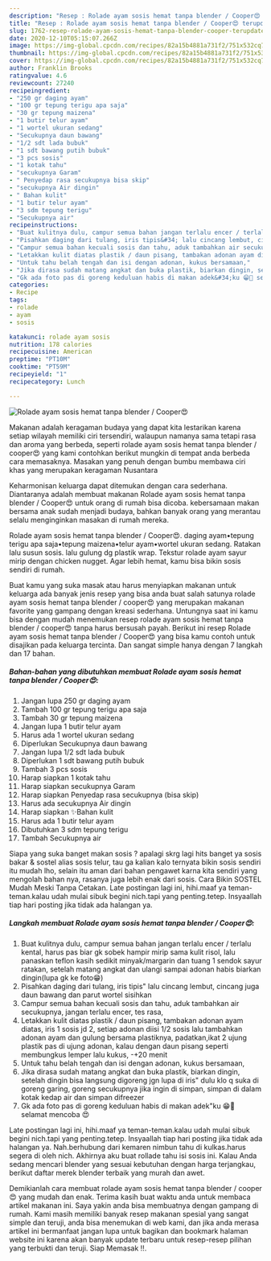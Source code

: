 ```yaml
---
description: "Resep : Rolade ayam sosis hemat tanpa blender / Cooper😍 terupdate"
title: "Resep : Rolade ayam sosis hemat tanpa blender / Cooper😍 terupdate"
slug: 1762-resep-rolade-ayam-sosis-hemat-tanpa-blender-cooper-terupdate
date: 2020-12-10T05:15:07.266Z
image: https://img-global.cpcdn.com/recipes/82a15b4881a731f2/751x532cq70/rolade-ayam-sosis-hemat-tanpa-blender-cooper😍-foto-resep-utama.jpg
thumbnail: https://img-global.cpcdn.com/recipes/82a15b4881a731f2/751x532cq70/rolade-ayam-sosis-hemat-tanpa-blender-cooper😍-foto-resep-utama.jpg
cover: https://img-global.cpcdn.com/recipes/82a15b4881a731f2/751x532cq70/rolade-ayam-sosis-hemat-tanpa-blender-cooper😍-foto-resep-utama.jpg
author: Franklin Brooks
ratingvalue: 4.6
reviewcount: 27240
recipeingredient:
- "250 gr daging ayam"
- "100 gr tepung terigu apa saja"
- "30 gr tepung maizena"
- "1 butir telur ayam"
- "1 wortel ukuran sedang"
- "Secukupnya daun bawang"
- "1/2 sdt lada bubuk"
- "1 sdt bawang putih bubuk"
- "3 pcs sosis"
- "1 kotak tahu"
- "secukupnya Garam"
- " Penyedap rasa secukupnya bisa skip"
- "secukupnya Air dingin"
- " Bahan kulit"
- "1 butir telur ayam"
- "3 sdm tepung terigu"
- "Secukupnya air"
recipeinstructions:
- "Buat kulitnya dulu, campur semua bahan jangan terlalu encer / terlalu kental, harus pas biar gk sobek hampir mirip sama kulit risol, lalu panaskan teflon kasih sedikit minyak/margarin dan tuang 1 sendok sayur ratakan, setelah matang angkat dan ulangi sampai adonan habis biarkan dingin(lupa gk ke foto😁)"
- "Pisahkan daging dari tulang, iris tipis&#34; lalu cincang lembut, cincang juga daun bawang dan parut wortel sisihkan"
- "Campur semua bahan kecuali sosis dan tahu, aduk tambahkan air secukupnya, jangan terlalu encer, tes rasa,"
- "Letakkan kulit diatas plastik / daun pisang, tambakan adonan ayam diatas, iris 1 sosis jd 2, setiap adonan diisi 1/2 sosis lalu tambahkan adonan ayam dan gulung bersama plastiknya, padatkan,ikat 2 ujung plastik pas di ujung adonan, kalau dengan daun pisang seperti membungkus lemper lalu kukus, -+20 menit"
- "Untuk tahu belah tengah dan isi dengan adonan, kukus bersamaan,"
- "Jika dirasa sudah matang angkat dan buka plastik, biarkan dingin, setelah dingin bisa langsung digoreng jgn lupa di iris&#34; dulu klo q suka di goreng garing, goreng secukupnya jika ingin di simpan, simpan di dalam kotak kedap air dan simpan difreezer"
- "Gk ada foto pas di goreng keduluan habis di makan adek&#34;ku 😁🤭 selamat mencoba 😍"
categories:
- Recipe
tags:
- rolade
- ayam
- sosis

katakunci: rolade ayam sosis 
nutrition: 178 calories
recipecuisine: American
preptime: "PT10M"
cooktime: "PT59M"
recipeyield: "1"
recipecategory: Lunch

---
```



![Rolade ayam sosis hemat tanpa blender / Cooper😍](https://img-global.cpcdn.com/recipes/82a15b4881a731f2/751x532cq70/rolade-ayam-sosis-hemat-tanpa-blender-cooper😍-foto-resep-utama.jpg)

Makanan adalah keragaman budaya yang dapat kita lestarikan karena setiap wilayah memiliki ciri tersendiri, walaupun namanya sama tetapi rasa dan aroma yang berbeda, seperti rolade ayam sosis hemat tanpa blender / cooper😍 yang kami contohkan berikut mungkin di tempat anda berbeda cara memasaknya. Masakan yang penuh dengan bumbu membawa ciri khas yang merupakan keragaman Nusantara

Keharmonisan keluarga dapat ditemukan dengan cara sederhana. Diantaranya adalah membuat makanan Rolade ayam sosis hemat tanpa blender / Cooper😍 untuk orang di rumah bisa dicoba. kebersamaan makan bersama anak sudah menjadi budaya, bahkan banyak orang yang merantau selalu menginginkan masakan di rumah mereka.

Rolade ayam sosis hemat tanpa blender / Cooper😍. daging ayam•tepung terigu apa saja•tepung maizena•telur ayam•wortel ukuran sedang. Ratakan lalu susun sosis. lalu gulung dg plastik wrap. Tekstur rolade ayam sayur mirip dengan chicken nugget. Agar lebih hemat, kamu bisa bikin sosis sendiri di rumah.

Buat kamu yang suka masak atau harus menyiapkan makanan untuk keluarga ada banyak jenis resep yang bisa anda buat salah satunya rolade ayam sosis hemat tanpa blender / cooper😍 yang merupakan makanan favorite yang gampang dengan kreasi sederhana. Untungnya saat ini kamu bisa dengan mudah menemukan resep rolade ayam sosis hemat tanpa blender / cooper😍 tanpa harus bersusah payah.
Berikut ini resep Rolade ayam sosis hemat tanpa blender / Cooper😍 yang bisa kamu contoh untuk disajikan pada keluarga tercinta. Dan sangat simple hanya dengan 7 langkah dan 17 bahan.


<!--inarticleads1-->

##### Bahan-bahan yang dibutuhkan membuat Rolade ayam sosis hemat tanpa blender / Cooper😍:

1. Jangan lupa 250 gr daging ayam
1. Tambah 100 gr tepung terigu apa saja
1. Tambah 30 gr tepung maizena
1. Jangan lupa 1 butir telur ayam
1. Harus ada 1 wortel ukuran sedang
1. Diperlukan Secukupnya daun bawang
1. Jangan lupa 1/2 sdt lada bubuk
1. Diperlukan 1 sdt bawang putih bubuk
1. Tambah 3 pcs sosis
1. Harap siapkan 1 kotak tahu
1. Harap siapkan secukupnya Garam
1. Harap siapkan  Penyedap rasa secukupnya (bisa skip)
1. Harus ada secukupnya Air dingin
1. Harap siapkan  ✨Bahan kulit
1. Harus ada 1 butir telur ayam
1. Dibutuhkan 3 sdm tepung terigu
1. Tambah Secukupnya air


Siapa yang suka banget makan sosis ? apalagi skrg lagi hits banget ya sosis bakar &amp; sostel alias sosis telur, tau ga kalian kalo ternyata bikin sosis sendiri itu mudah lho, selain itu aman dari bahan pengawet karna kita sendiri yang mengolah bahan nya, rasanya juga lebih enak dari sosis. Cara Bikin SOSTEL Mudah Meski Tanpa Cetakan. Late postingan lagi ini, hihi.maaf ya teman-teman.kalau udah mulai sibuk begini nich.tapi yang penting.tetep. Insyaallah tiap hari posting jika tidak ada halangan ya. 

<!--inarticleads2-->

##### Langkah membuat  Rolade ayam sosis hemat tanpa blender / Cooper😍:

1. Buat kulitnya dulu, campur semua bahan jangan terlalu encer / terlalu kental, harus pas biar gk sobek hampir mirip sama kulit risol, lalu panaskan teflon kasih sedikit minyak/margarin dan tuang 1 sendok sayur ratakan, setelah matang angkat dan ulangi sampai adonan habis biarkan dingin(lupa gk ke foto😁)
1. Pisahkan daging dari tulang, iris tipis&#34; lalu cincang lembut, cincang juga daun bawang dan parut wortel sisihkan
1. Campur semua bahan kecuali sosis dan tahu, aduk tambahkan air secukupnya, jangan terlalu encer, tes rasa,
1. Letakkan kulit diatas plastik / daun pisang, tambakan adonan ayam diatas, iris 1 sosis jd 2, setiap adonan diisi 1/2 sosis lalu tambahkan adonan ayam dan gulung bersama plastiknya, padatkan,ikat 2 ujung plastik pas di ujung adonan, kalau dengan daun pisang seperti membungkus lemper lalu kukus, -+20 menit
1. Untuk tahu belah tengah dan isi dengan adonan, kukus bersamaan,
1. Jika dirasa sudah matang angkat dan buka plastik, biarkan dingin, setelah dingin bisa langsung digoreng jgn lupa di iris&#34; dulu klo q suka di goreng garing, goreng secukupnya jika ingin di simpan, simpan di dalam kotak kedap air dan simpan difreezer
1. Gk ada foto pas di goreng keduluan habis di makan adek&#34;ku 😁🤭 selamat mencoba 😍


Late postingan lagi ini, hihi.maaf ya teman-teman.kalau udah mulai sibuk begini nich.tapi yang penting.tetep. Insyaallah tiap hari posting jika tidak ada halangan ya. Nah.berhubung dari kemaren nimbun tahu di kulkas.harus segera di oleh nich. Akhirnya aku buat rollade tahu isi sosis ini. Kalau Anda sedang mencari blender yang sesuai kebutuhan dengan harga terjangkau, berikut daftar merek blender terbaik yang murah dan awet. 

Demikianlah cara membuat rolade ayam sosis hemat tanpa blender / cooper😍 yang mudah dan enak. Terima kasih buat waktu anda untuk membaca artikel makanan ini. Saya yakin anda bisa membuatnya dengan gampang di rumah. Kami masih memiliki banyak resep makanan spesial yang sangat simple dan teruji, anda bisa menemukan di web kami, dan jika anda merasa artikel ini bermanfaat jangan lupa untuk bagikan dan bookmark halaman website ini karena akan banyak update terbaru untuk resep-resep pilihan yang terbukti dan teruji. Siap Memasak !!. 
